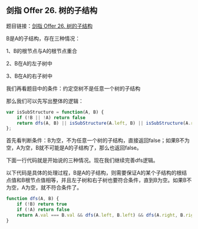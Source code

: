 ## 剑指 Offer 26. 树的子结构

题目链接：[剑指 Offer 26. 树的子结构](https://leetcode-cn.com/problems/shu-de-zi-jie-gou-lcof/)

B是A的子结构，存在三种情况：

1、B的根节点与A的根节点重合

2、B在A的左子树中

3、B在A的右子树中

我们再看题目中的条件：约定空树不是任意一个树的子结构

那么我们可以先写出整体的逻辑：

```js
var isSubStructure = function(A, B) {
    if (!B || !A) return false
    return dfs(A, B) || isSubStructure(A.left, B) || isSubStructure(A.right, B)
};
```

首先看判断条件：B为空，不为任意一个树的子结构，直接返回false；如果B不为空，A为空，B就不可能是A的子结构了，那么也返回false。

下面一行代码就是开始说的三种情况。现在我们继续完善dfs逻辑。

以下代码是具体的处理过程，B是A的子结构，则需要保证A的某个子结构的根结点值和B根节点值相等，并且左子树和右子树也要符合条件，直到B为空。如果B不为空，A为空，就不符合条件了。

```js
function dfs(A, B) {
    if (!B) return true
    if (!A) return false
    return A.val === B.val && dfs(A.left, B.left) && dfs(A.right, B.right)
}
```
